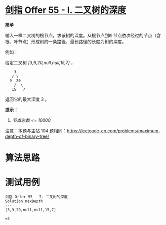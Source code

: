 # [剑指 Offer 55 - I. 二叉树的深度][cnTitle]

**简单**

输入一棵二叉树的根节点，求该树的深度。从根节点到叶节点依次经过的节点（含根、叶节点）形成树的一条路径，最长路径的长度为树的深度。

例如：

给定二叉树  *[3,9,20,null,null,15,7]* ，

```
    3
   / \
  9  20
    /  \
   15   7
```

返回它的最大深度 3 。



**提示：** 

1.  *节点总数 <= 10000* 

注意：本题与主站 104 题相同：https://leetcode-cn.com/problems/maximum-depth-of-binary-tree/




# 算法思路

# 测试用例
```
剑指 Offer 55 - I. 二叉树的深度
Solution.maxDepth
---
[3,9,20,null,null,15,7]

=3
```

[cnTitle]: https://leetcode-cn.com/problems/er-cha-shu-de-shen-du-lcof/
